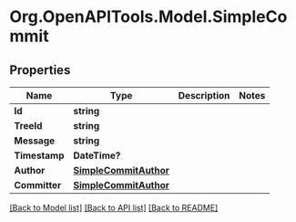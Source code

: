 # Org.OpenAPITools.Model.SimpleCommit

## Properties

Name | Type | Description | Notes
------------ | ------------- | ------------- | -------------
**Id** | **string** |  | 
**TreeId** | **string** |  | 
**Message** | **string** |  | 
**Timestamp** | **DateTime?** |  | 
**Author** | [**SimpleCommitAuthor**](SimpleCommitAuthor.md) |  | 
**Committer** | [**SimpleCommitAuthor**](SimpleCommitAuthor.md) |  | 

[[Back to Model list]](../README.md#documentation-for-models) [[Back to API list]](../README.md#documentation-for-api-endpoints) [[Back to README]](../README.md)

